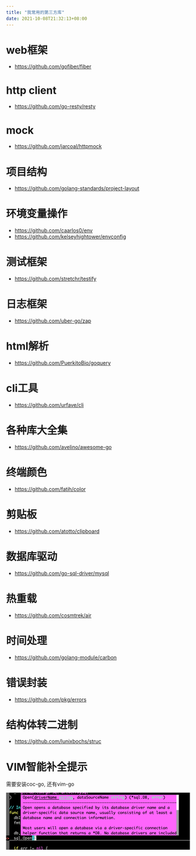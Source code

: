 ```yaml
---
title: "我常用的第三方库"
date: 2021-10-08T21:32:13+08:00
---
```


# web框架
- https://github.com/gofiber/fiber

# http client
- https://github.com/go-resty/resty

# mock
- https://github.com/jarcoal/httpmock

# 项目结构
- https://github.com/golang-standards/project-layout

# 环境变量操作
- https://github.com/caarlos0/env
- https://github.com/kelseyhightower/envconfig

# 测试框架
- https://github.com/stretchr/testify

# 日志框架
- https://github.com/uber-go/zap

# html解析
- https://github.com/PuerkitoBio/goquery

# cli工具
- https://github.com/urfave/cli

# 各种库大全集
- https://github.com/avelino/awesome-go

# 终端颜色
- https://github.com/fatih/color

# 剪贴板
- https://github.com/atotto/clipboard

# 数据库驱动
- https://github.com/go-sql-driver/mysql

# 热重载
- https://github.com/cosmtrek/air

# 时间处理
- https://github.com/golang-module/carbon

# 错误封装
- https://github.com/pkg/errors

# 结构体转二进制
- https://github.com/lunixbochs/struc

# VIM智能补全提示

需要安装coc-go, 还有vim-go

![](/images/coc-go-tips.png)

